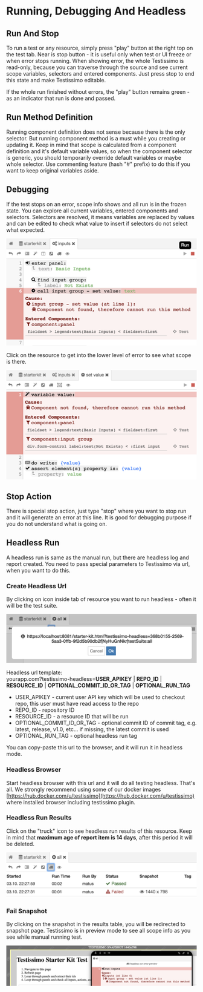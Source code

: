 # Running, Debugging And Headless

## Run And Stop

To run a test or any resource, simply press "play" button at the right top on the test tab. Near is stop button - it is useful only when test or UI freeze or when error stops running. When showing error, the whole Testissimo is read-only, because you can traverse through the source and see current scope variables, selectors and entered components. Just press stop to end this state and make Testissimo editable.

If the whole run finished without errors, the "play" button remains green - as an indicator that run is done and passed.

## Run Method Definition

Running component definition does not sense because there is the only selector. But running component method is a must while you creating or updating it. Keep in mind that scope is calculated from a component definition and it's default variable values, so when the component selector is generic, you should temporarily override default variables or maybe whole selector. Use commenting feature (hash "#" prefix) to do this if you want to keep original variables aside.

## Debugging

If the test stops on an error, scope info shows and all run is in the frozen state. You can explore all current variables, entered components and selectors. Selectors are resolved, it means variables are replaced by values and can be edited to check what value to insert if selectors do not select what expected.

![](/documentation/images/debug.png)

Click on the resource to get into the lower level of error to see what scope is there.

![](/documentation/images/debug_child.png)

## Stop Action

There is special stop action, just type "stop" where you want to stop run and it will generate an error at this line. It is good for debugging purpose if you do not understand what is going on.

## Headless Run

A headless run is same as the manual run, but there are headless log and report created. You need to pass special parameters to Testissimo via url, when you want to do this.

### Create Headless Url 
By clicking on icon inside tab of resource you want to run headless - often it will be the test suite.

![](/documentation/images/headless_link.png)

Headless url template:  
yourapp.com?testissimo-headless=**USER_APIKEY** | **REPO_ID** | **RESOURCE_ID** | **OPTIONAL_COMMIT_ID_OR_TAG** | **OPTIONAL_RUN_TAG**
* USER_APIKEY - current user API key which will be used to checkout repo, this user must have read access to the repo
* REPO_ID - repository ID
* RESOURCE_ID - a resource ID that will be run
* OPTIONAL_COMMIT_ID_OR_TAG - optional commit ID of commit tag, e.g. latest, release, v1.0, etc... if missing, the latest commit is used
* OPTIONAL_RUN_TAG - optional headless run tag

You can copy-paste this url to the browser, and it will run it in headless mode.

### Headless Browser
Start headless browser with this url and it will do all testing headless. That's all. We strongly recommend using some of our docker images [https://hub.docker.com/u/testissimo](https://hub.docker.com/u/testissimo) where installed browser including testissimo plugin.

### Headless Run Results

Click on the "truck" icon to see headless run results of this resource. Keep in mind that **maximum age of report item is 14 days**, after this period it will be deleted.

![](/documentation/images/headless_results.png)

### Fail Snapshot

By clicking on the snapshot in the results table, you will be redirected to snapshot page. Testissimo is in preview mode to see all scope info as you see while manual running test.

![](/documentation/images/headless_snapshot.png)
